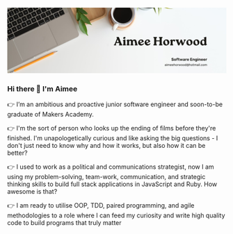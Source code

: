 ![Header](./AimeeHorwood.jpg)

### Hi there 👋 I'm Aimee 


👉 I’m an ambitious and proactive junior software engineer and soon-to-be graduate of Makers Academy.

👉 I'm the sort of person who looks up the ending of films before they're finished. I'm unapologetically curious and like asking the big questions - I don't just need to know why and how it works, but also how it can be better?

👉 I used to work as a political and communications strategist, now I am using my problem-solving, team-work, communication, and strategic thinking skills to build full stack applications in JavaScript and Ruby. How awesome is that?

👉 I am ready to utilise OOP, TDD, paired programming, and agile methodologies to a role where I can feed my curiosity and write high quality code to build programs that truly matter

